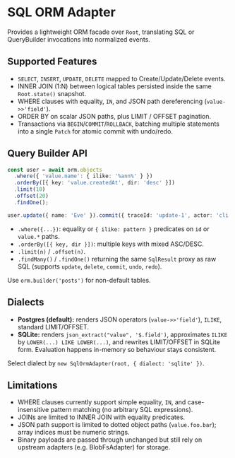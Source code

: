 # SQL ORM Adapter

Provides a lightweight ORM facade over `Root`, translating SQL or QueryBuilder invocations into normalized events.

## Supported Features

- `SELECT`, `INSERT`, `UPDATE`, `DELETE` mapped to Create/Update/Delete events.
- INNER JOIN (1:N) between logical tables persisted inside the same `Root.state()` snapshot.
- WHERE clauses with equality, `IN`, and JSON path dereferencing (`value->>'field'`).
- ORDER BY on scalar JSON paths, plus LIMIT / OFFSET pagination.
- Transactions via `BEGIN`/`COMMIT`/`ROLLBACK`, batching multiple statements into a single `Patch` for atomic commit with undo/redo.

## Query Builder API

```ts
const user = await orm.objects
  .where({ 'value.name': { ilike: '%ann%' } })
  .orderBy([{ key: 'value.createdAt', dir: 'desc' }])
  .limit(10)
  .offset(20)
  .findOne();

user.update({ name: 'Eve' }).commit({ traceId: 'update-1', actor: 'cli' });
```

- `.where({...})`: equality or `{ ilike: pattern }` predicates on `id` or `value.*` paths.
- `.orderBy([{ key, dir }])`: multiple keys with mixed ASC/DESC.
- `.limit(n)` / `.offset(n)`.
- `.findMany()` / `.findOne()` returning the same `SqlResult` proxy as raw SQL (supports `update`, `delete`, `commit`, `undo`, `redo`).

Use `orm.builder('posts')` for non-default tables.

## Dialects

- **Postgres (default):** renders JSON operators (`value->>'field'`), `ILIKE`, standard LIMIT/OFFSET.
- **SQLite:** renders `json_extract("value", '$.field')`, approximates `ILIKE` by `LOWER(...) LIKE LOWER(...)`, and rewrites LIMIT/OFFSET in SQLite form. Evaluation happens in-memory so behaviour stays consistent.

Select dialect by `new SqlOrmAdapter(root, { dialect: 'sqlite' })`.

## Limitations

- WHERE clauses currently support simple equality, `IN`, and case-insensitive pattern matching (no arbitrary SQL expressions).
- JOINs are limited to INNER JOIN with equality predicates.
- JSON path support is limited to dotted object paths (`value.foo.bar`); array indices must be numeric strings.
- Binary payloads are passed through unchanged but still rely on upstream adapters (e.g. BlobFsAdapter) for storage.
